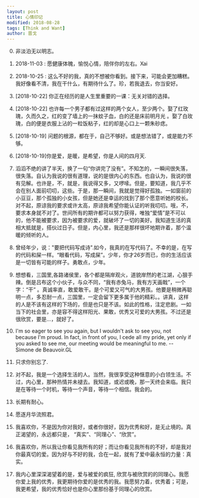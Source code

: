 ```yaml
---
layout: post
title: 心情印记
modified: 2018-08-28
tags: [Think and Want]
author: 晋戈
---
```


0. 非淡泊无以明志。

17. 2018-11-03 : 愿健康体魄，愉悦心情，陪伴你的左右。Xai

16. 2018-10-25 : 这么不好的我，真的不想被你看到。接下来，可能会更加糟糕。我好像看不清，我在干什么，有期待什么了。珍，若我退去，你当安好。

15. [2018-10-22] 你正在经历的是人生里重要的一课：无关对错的选择。

14. [2018-10-22] 也许每一个男子都有过这样的两个女人，至少两个。娶了红玫瑰，久而久之，红的变了墙上的一抹蚊子血，白的还是床前明月光 。娶了白玫瑰，白的便是衣服上沾的一粒饭粘子，红的却是心口上一颗朱砂痣。

13. [2018-10-19] 问题的根源，都在于，自己不够好。或是想法错了，或是能力不够。

12. [2018-10-19]你是爱，是暖，是希望，你是人间的四月天.

11. 滔滔不绝的讲了半天，换了一句“你讲完了没有”。不知怎的，一瞬间很失落，很失落。自认为我说的很有道理，说的是很内心的东西。也自认为，我说的很有见解。也许是，不，就是，我说得又多，又啰嗦。但是，要知道，我几乎不会在别人面前叨叨，这些。于是，那一瞬间，我就是觉得好孤独。一如窗前的小豆豆，那个孤独的小女孩，但是她还是幸运的找到了那个愿意听她的校长。对不起，原谅我的要求或许太高，原谅我希望你能认证的听我叨叨。哦，不，要求本身就不对了。世间所有的期许都可以努力获得，唯独“爱情”是不可以的，他不能被要求，因为被要求的爱，就破坏了一切的美好。我知道生活的真相大抵就是，搭伙过日子。但是，内心里，我还是那样很坏地期许着，那个温暖的倾听的人。

10. 曾经年少，说："要把代码写成诗".如今，我真的在写代码了。不幸的是，在写的代码和屎一样。“眼看代码，写成屎”。少年，你才26岁而已，你的生活应该是一切皆有可能的样子。勇敢点，少年。

9. 想想看，三国里,各路诸侯里，各个都是隔岸观火，道貌岸然的老江湖，心狠手辣。倒是吕布这个小伙子，与众不同，“我有赤兔马，我有方天画戟”，一个字：“干” 。真诚率直，敢爱敢干。是个可爱又可气的大男孩。他要是稍微再聪明一点，多忍耐一点，三国里，一定会留下更多属于他的精彩。。讲真，这样的人是不该有这样的下场的，但是也只是不该。如此的性格，注定悲剧。一如当下的社会里，亦是容不得这样阳光、果敢，优秀又可爱的大男孩。不过还是很欣赏，要是...，就好了。

8. I'm so eager to see you again, but I wouldn't ask to see you, not because I'm proud. In fact, in front of you, I cede all my pride, yet only if you asked to see me, our meeting would be meaningful to me. -- Simone de Beauvoir.GL

7. 只求你别忘了.

6. 对不起，我是一个选择生活的人。当然，我很享受这种惬意的小白领生活。不过，内心里，那种热情并未褪去。我知道，或迟或晚，那一天终会来临。我只是在等待一个时机，等待一个声音，等待一个相信。我会的。

5. 长期有耐心。

4. 愿逐月华流照君。

3. 我喜欢你，不是因为你对我好，或者你很好，因为优秀和好，是无止境的。真正渴望的，永远都只是， “真实”、“同理心”、“欣赏”。

2. 我喜欢你，所以我让你看见我所有的好；而让你看见我所有的不好，却是我对你最真切的爱。因为好与不好的我，合在一起，就有了爱中最永恒的力量：真实。

1. 我内心里深深渴望着的是，爱与被爱的疯狂, 欣赏与被欣赏的的同理心。我愿你爱上我的优秀，我更期待你爱的是优秀的我。我愿努力着，优秀着；可是，我更希望，我的优秀恰好也是你心里那份基于同理心的欣赏。

